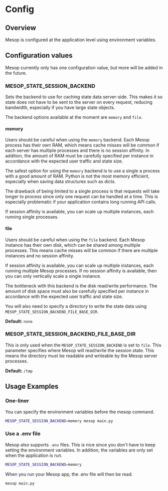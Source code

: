 # Config

## Overview

Mesop is configured at the application level using environment variables.

## Configuration values

Mesop currently only has one configuration value, but more will be added in the future.

### MESOP_STATE_SESSION_BACKEND

Sets the backend to use for caching state data server-side. This makes it so state does
not have to be sent to the server on every request, reducing bandwidth, especially if
you have large state objects.

The backend options available at the moment are `memory` and `file`.

#### memory

Users should be careful when using the `memory` backend. Each Mesop process has their
own RAM, which means cache misses will be common if each server has multiple processes
and there is no session affinity. In addition, the amount of RAM must be carefully
specified per instance in accordance with the expected user traffic and state size.

The safest option for using the `memory` backend is to use a single a process with a
good amount of RAM. Python is not the most memory efficient, especially when saving data
structures such as dicts.

The drawback of being limited to a single process is that requests will take longer to
process since only one request can be handled at a time. This is especially problematic
if your application contains long running API calls.

If session affinity is available, you can scale up multiple instances, each running
single processes.

#### file

Users should be careful when using the `file` backend. Each Mesop instance has their
own disk, which can be shared among multiple processes. This means cache misses will be
common if there are multiple instances and no session affinity.

If session affinity is available, you can scale up multiple instances, each running
multiple Mesop processes. If no session affinity is available, then you can only
vertically scale a single instance.

The bottleneck with this backend is the disk read/write performance. The amount of disk
space must also be carefully specified per instance in accordance with the expected user
traffic and state size.

You will also need to specify a directory to write the state data using
`MESOP_STATE_SESSION_BACKEND_FILE_BASE_DIR`.

**Default:** `none`

### MESOP_STATE_SESSION_BACKEND_FILE_BASE_DIR

This is only used when the `MESOP_STATE_SESSION_BACKEND` is set to `file`. This
parameter specifies where Mesop will read/write the session state. This means the
directory must be readable and writeable by the Mesop server processes.

**Default:** `/tmp`

## Usage Examples

### One-liner

You can specify the environment variables before the mesop command.

```sh
MESOP_STATE_SESSION_BACKEND=memory mesop main.py
```

### Use a .env file

Mesop also supports `.env` files. This is nice since you don't have to keep setting
the environment variables. In addition, the variables are only set when the application
is run.

```sh title=".env"
MESOP_STATE_SESSION_BACKEND=memory
```

When you run your Mesop app, the .env file will then be read.

```sh
mesop main.py
```
